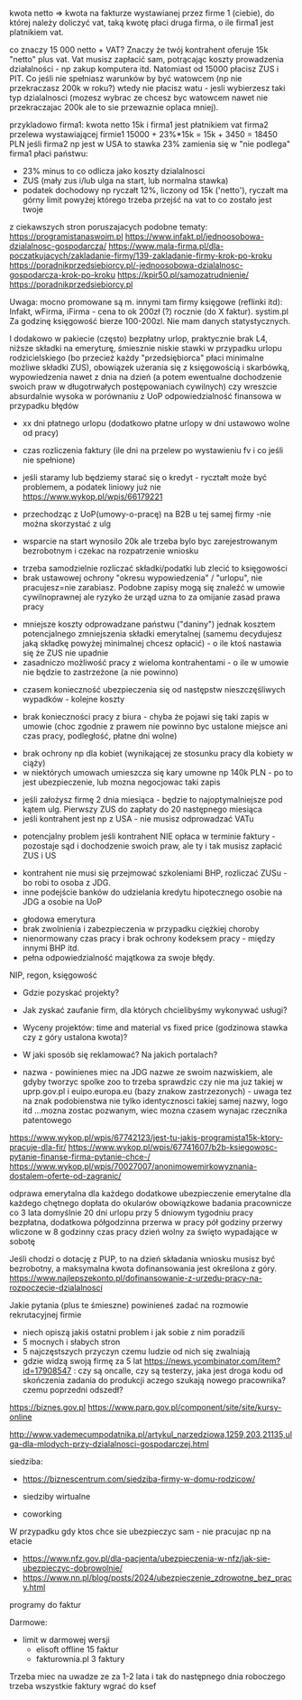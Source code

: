 kwota netto => kwota na fakturze wystawianej przez firme 1 (ciebie),
do której należy doliczyć vat, taką kwotę płaci druga firma, o ile firma1 jest platnikiem vat.

co znaczy  15 000 netto + VAT?  Znaczy że twój kontrahent oferuje 15k "netto" plus vat. Vat musisz zapłacić sam, potrącając koszty prowadzenia działalności - np zakup komputera itd. Natomiast od 15000 płacisz ZUS i PIT.  Co jeśli nie spełniasz warunków by być watowcem (np nie przekraczasz 200k w roku?) wtedy nie płacisz watu - jesli wybierzesz taki typ dzialalnosci (mozesz wybrac ze chcesz byc watowcem nawet nie przekraczajac 200k ale to sie przewaznie oplaca mniej).

przykladowo firma1: kwota netto 15k i firma1 jest płatnikiem vat
firma2 przelewa wystawiającej firmie1 15000 + 23%*15k = 15k + 3450 = 18450 PLN
jeśli firma2 np jest w USA to stawka 23% zamienia się w "nie podlega"
firma1 płaci państwu:
- 23% minus to co odlicza jako koszty dzialalnosci
- ZUS (mały zus i/lub ulga na start, lub normalna stawka)
- podatek dochodowy np ryczałt 12%, liczony od 15k ('netto'), ryczałt ma górny limit powyżej którego trzeba przejść na vat
to co zostało jest twoje


z ciekawszych stron poruszajacych podobne tematy:
https://programistanaswoim.pl
https://www.infakt.pl/jednoosobowa-dzialalnosc-gospodarcza/
https://www.mala-firma.pl/dla-poczatkujacych/zakladanie-firmy/139-zakladanie-firmy-krok-po-kroku
https://poradnikprzedsiebiorcy.pl/-jednoosobowa-dzialalnosc-gospodarcza-krok-po-kroku
https://kpir50.pl/samozatrudnienie/
https://poradnikprzedsiebiorcy.pl

Uwaga: mocno promowane są m. innymi tam firmy księgowe (reflinki itd): Infakt, wFirma, iFirma - cena to ok 200zł (?) rocznie (do X faktur). systim.pl
Za godzinę księgowość bierze 100-200zl. Nie mam danych statystycznych.

I dodakowo w pakiecie (często) bezpłatny urlop, praktycznie brak L4, niższe składki na emeryturę, śmiesznie niskie stawki w przypadku urlopu rodzicielskiego (bo przecież każdy "przedsiębiorca" płaci minimalne możliwe składki ZUS), obowiązek użerania się z księgowością i skarbówką, wypowiedzenia nawet z dnia na dzień (a potem ewentualne dochodzenie swoich praw w długotrwałych postępowaniach cywilnych) czy wreszcie absurdalnie wysoka w porównaniu z UoP odpowiedzialność finansowa w przypadku błędów


* xx dni płatnego urlopu (dodatkowo płatne urlopy w dni ustawowo wolne od pracy)
* czas rozliczenia faktury (ile dni na przelew po wystawieniu fv i co jeśli nie spełnione)

* jeśli staramy lub będziemy starać się o kredyt - rycztałt może być problemem, a podatek liniowy już nie https://www.wykop.pl/wpis/66179221
* przechodząc z UoP(umowy-o-pracę) na B2B u tej samej firmy -nie można skorzystać z ulg

* wsparcie na start wynosilo 20k ale trzeba bylo byc zarejestrowanym bezrobotnym i czekac na rozpatrzenie wniosku
- trzeba samodzielnie rozliczać składki/podatki lub zlecić to księgowości
- brak ustawowej ochrony "okresu wypowiedzenia" / "urlopu", nie pracujesz=nie zarabiasz. Podobne zapisy mogą się znaleźć w umowie cywilnoprawnej ale ryzyko że urząd uzna to za omijanie zasad prawa pracy
+ mniejsze koszty odprowadzane państwu ("daniny") jednak kosztem potencjalnego zmniejszenia składki emerytalnej (samemu decydujesz jaką składkę powyżej minimalnej chcesz opłacić) - o ile ktoś nastawia się że ZUS nie upadnie
+ zasadniczo możliwość pracy z wieloma kontrahentami - o ile w umowie nie będzie to zastrzeżone (a nie powinno)
- czasem konieczność ubezpieczenia się od następstw nieszczęśliwych wypadków - kolejne koszty
+ brak konieczności pracy z biura - chyba że pojawi się taki zapis w umowie (choc zgodnie z prawem nie powinno byc ustalone miejsce ani czas pracy, podległość, płatne dni wolne)
- brak ochrony np dla kobiet (wynikającej ze stosunku pracy dla kobiety w ciąży)
- w niektórych umowach umieszcza się kary umowne np 140k PLN - po to jest ubezpieczenie, lub mozna negocjowac taki zapis
+ jeśli założysz firmę 2 dnia miesiąca - będzie to najoptymalniejsze pod kątem ulg. Pierwszy ZUS do zapłaty do 20 następnego miesiąca
+ jeśli kontrahent jest np z USA - nie musisz odprowadzać VATu
- potencjalny problem jeśli kontrahent NIE opłaca w terminie faktury - pozostaje sąd i dochodzenie swoich praw, ale ty i tak musisz zapłacić ZUS i US
* kontrahent nie musi się przejmować szkoleniami BHP, rozliczać ZUSu - bo robi to osoba z JDG.
* inne podejście banków do udzielania kredytu hipotecznego osobie na JDG a osobie na UoP

- głodowa emerytura
- brak zwolnienia i zabezpieczenia w przypadku ciężkiej choroby
- nienormowany czas pracy i brak ochrony kodeksem pracy - między innymi BHP itd.
- pełna odpowiedzialność majątkowa za swoje błędy.


NIP, regon, księgowość

- Gdzie pozyskać projekty?
- Jak zyskać zaufanie firm, dla których chcielibyśmy wykonywać usługi?
- Wyceny projektów: time and material vs fixed price (godzinowa stawka czy z góry ustalona kwota)?
- W jaki sposób się reklamować? Na jakich portalach?

- nazwa - powinienes miec na JDG nazwe ze swoim nazwiskiem, ale gdyby tworzyc spolke zoo to trzeba sprawdzic czy nie ma juz takiej w uprp.gov.pl i euipo.europa.eu (bazy znakow zastrzezonych) - uwaga tez na znak podobienstwa nie tylko identycznosci takiej samej nazwy, logo itd ...mozna zostac pozwanym, wiec mozna czasem wynajac rzecznika patentowego


https://www.wykop.pl/wpis/67742123/jest-tu-jakis-programista15k-ktory-pracuje-dla-fir/
https://www.wykop.pl/wpis/67741607/b2b-ksiegowosc-pytanie-finanse-firma-pytanie-chce-/
https://www.wykop.pl/wpis/70027007/anonimowemirkowyznania-dostalem-oferte-od-zagranic/


odprawa emerytalna dla każdego
dodatkowe ubezpieczenie emerytalne dla każdego chętnego
dopłata do okularów
obowiązkowe badania pracownicze co 3 lata
domyślnie 20 dni urlopu przy 5 dniowym tygodniu pracy
bezpłatna, dodatkowa półgodzinna przerwa w pracy
pół godziny przerwy wliczone w 8 godzinny czas pracy
dzień wolny za święto wypadające w sobotę


Jeśli chodzi o dotację z PUP, to na dzień składania wniosku musisz być bezrobotny, a maksymalna kwota dofinansowania jest określona z góry.
https://www.najlepszekonto.pl/dofinansowanie-z-urzedu-pracy-na-rozpoczecie-dzialalnosci


Jakie pytania (plus te śmieszne) powinieneś zadać na rozmowie rekrutacyjnej firmie

- niech opiszą jakiś ostatni problem i jak sobie z nim poradzili
- 5 mocnych i słabych stron
- 5 najczęstszych przyczyn czemu ludzie od nich się zwalniają
- gdzie widzą swoją firmę za 5 lat
  https://news.ycombinator.com/item?id=17908547
  : czy są oncalle, czy są testerzy, jaka jest droga kodu od skończenia zadania do produkcji aczego szukają nowego pracownika? czemu poprzedni odszedł?



https://biznes.gov.pl
https://www.parp.gov.pl/component/site/site/kursy-online


http://www.vademecumpodatnika.pl/artykul_narzedziowa,1259,203,21135,ulga-dla-mlodych-przy-dzialalnosci-gospodarczej.html


siedziba:

- https://biznescentrum.com/siedziba-firmy-w-domu-rodzicow/
- siedziby wirtualne

- coworking



W przypadku gdy ktos chce sie ubezpieczyc sam - nie pracujac np na etacie
- https://www.nfz.gov.pl/dla-pacjenta/ubezpieczenia-w-nfz/jak-sie-ubezpieczyc-dobrowolnie/
- https://www.nn.pl/blog/posts/2024/ubezpieczenie_zdrowotne_bez_pracy.html







programy do faktur

Darmowe:
- limit w darmowej wersji
  - elisoft offline 15 faktur
  - fakturownia.pl 3 faktury

Trzeba miec na uwadze ze za 1-2 lata i tak do następnego dnia roboczego trzeba wszystkie faktury wgrać do ksef
